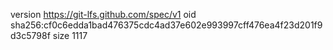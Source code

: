version https://git-lfs.github.com/spec/v1
oid sha256:cf0c6edda1bad476375cdc4ad37e602e993997cff476ea4f23d201f9d3c5798f
size 1117
